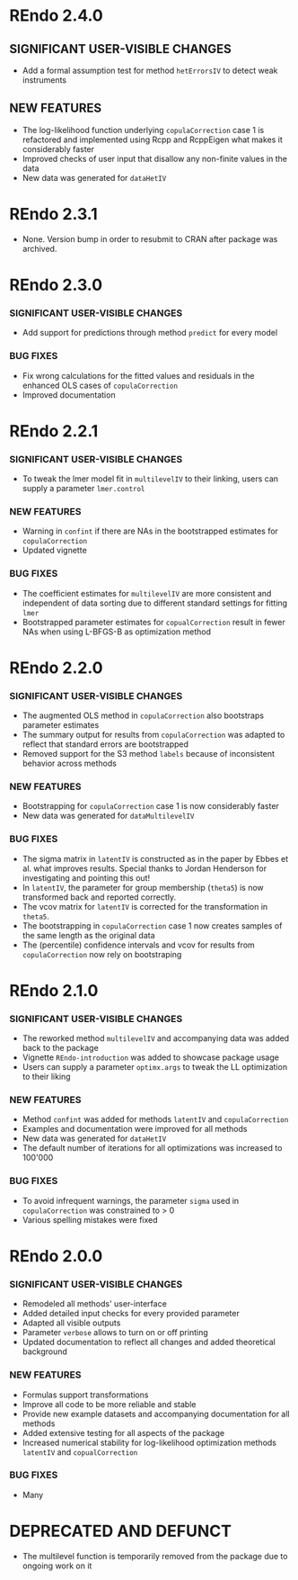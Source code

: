 # REndo 2.4.0

## SIGNIFICANT USER-VISIBLE CHANGES
* Add a formal assumption test for method `hetErrorsIV` to detect weak instruments

## NEW FEATURES
* The log-likelihood function underlying `copulaCorrection` case 1 is refactored and implemented using Rcpp and RcppEigen what makes it considerably faster
* Improved checks of user input that disallow any non-finite values in the data
* New data was generated for `dataHetIV`



# REndo 2.3.1
* None. Version bump in order to resubmit to CRAN after package was archived.



# REndo 2.3.0

### SIGNIFICANT USER-VISIBLE CHANGES
* Add support for predictions through method `predict` for every model

### BUG FIXES
* Fix wrong calculations for the fitted values and residuals in the enhanced OLS cases of `copulaCorrection`
* Improved documentation



# REndo 2.2.1

### SIGNIFICANT USER-VISIBLE CHANGES
* To tweak the lmer model fit in `multilevelIV` to their linking, users can supply a parameter `lmer.control`

### NEW FEATURES
* Warning in `confint` if there are NAs in the bootstrapped estimates for `copulaCorrection`
* Updated vignette

### BUG FIXES
* The coefficient estimates for `multilevelIV` are more consistent and independent of data sorting due to different standard settings for fitting `lmer`
* Bootstrapped parameter estimates for `copualCorrection` result in fewer NAs when using L-BFGS-B as optimization method



# REndo 2.2.0

### SIGNIFICANT USER-VISIBLE CHANGES
* The augmented OLS method in `copulaCorrection` also bootstraps parameter estimates
* The summary output for results from `copulaCorrection` was adapted to reflect that standard errors are bootstrapped
* Removed support for the S3 method `labels` because of inconsistent behavior across methods

### NEW FEATURES
* Bootstrapping for `copulaCorrection` case 1 is now considerably faster
* New data was generated for `dataMultilevelIV`

### BUG FIXES
* The sigma matrix in `latentIV` is constructed as in the paper by Ebbes et al. what improves results. Special thanks to Jordan Henderson for investigating and pointing this out!
* In `latentIV`, the parameter for group membership (`theta5`) is now transformed back and reported correctly.
* The vcov matrix for `latentIV` is corrected for the transformation in `theta5`.
* The bootstrapping in `copulaCorrection` case 1 now creates samples of the same length as the original data
* The (percentile) confidence intervals and vcov for results from `copulaCorrection` now rely on bootstraping



# REndo 2.1.0

### SIGNIFICANT USER-VISIBLE CHANGES
* The reworked method `multilevelIV` and accompanying data was added back to the package
* Vignette `REndo-introduction` was added to showcase package usage
* Users can supply a parameter `optimx.args` to tweak the LL optimization to their liking

### NEW FEATURES
* Method `confint` was added for methods `latentIV` and `copulaCorrection`
* Examples and documentation were improved for all methods
* New data was generated for `dataHetIV`
* The default number of iterations for all optimizations was increased to 100'000

### BUG FIXES
* To avoid infrequent warnings, the parameter `sigma` used in `copulaCorrection` was constrained to > 0
* Various spelling mistakes were fixed



# REndo 2.0.0

### SIGNIFICANT USER-VISIBLE CHANGES
* Remodeled all methods' user-interface
* Added detailed input checks for every provided parameter
* Adapted all visible outputs
* Parameter `verbose` allows to turn on or off printing
* Updated documentation to reflect all changes and added theoretical background

### NEW FEATURES
* Formulas support transformations
* Improve all code to be more reliable and stable
* Provide new example datasets and accompanying documentation for all methods
* Added extensive testing for all aspects of the package
* Increased numerical stability for log-likelihood optimization methods `latentIV` and `copualCorrection`

### BUG FIXES
* Many

# DEPRECATED AND DEFUNCT
* The multilevel function is temporarily removed from the package due to ongoing work on it
